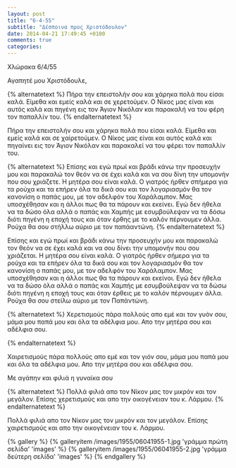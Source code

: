 ```yaml
---
layout: post
title: "6-4-55"
subtitle: "Δέσποινα προς Χριστόδουλον"
date: 2014-04-21 17:49:45 +0100
comments: true
categories:
---
```

Χλώρακα 6/4/55

Αγαπητέ μου Χριστόδουλε,

{% alternatetext %}
Πήρα την επειστολήν σου και χάρηκα πολά που είσαι καλά. Είμεθα και εμείς καλά και σε χερετούμεν. Ο Νίκος μας είναι και αυτός καλά και πηγένη εις τον Άγιον Νικόλαν και παρακαλή να του φέρη τον παπαλλίν του.
{% endalternatetext %}

Πήρα την επειστολήν σου και χάρηκα πολά που είσαι καλά. Είμεθα και εμείς καλά και σε χαiρετούμεν. Ο Νίκος μας είναι και αυτός καλά και πηγαίνει εις τον Άγιον Νικόλαν και παρακαλεί να του φέρει τον παπαλλίν του.

{% alternatetext %}
Επίσης και εγώ πρωί και βράδι κάνω την προσευχήν μου και παρακαλώ τον θεόν να σε έχει καλά και να σου δίνη την υπομονήν που σου χριάζετε. Η μητέρα σου είναι καλά. Ο γιατρός ήρθεν σπήμερα για τα ρούχα και τα επήρεν όλα τα δικά σου και τον λογαριασμόν θα τον κανονίση ο παπάς μου, με τον αδελφόν του Χαράλαμπον. Μας υποσχέθησαν και η άλλοι πως θα τα πάρουν και εκείνει. Εγώ δεν ήθελα να τα δώσο όλα αλλά ο παπάς και Χαμπής με εσυμβούλεψαν να τα δόσω διότι πηγένη η εποχή τους και όταν έρθης με το καλόν πέρνουμεν άλλα. Ρούχα θα σου στήλλω αύριο με τον παπάαντώνη.
{% endalternatetext %}

Επίσης και εγώ πρωί και βράδι κάνω την προσευχήν μου και παρακαλώ τον θεόν να σε έχει καλά και να σου δίνει την υπομονήν που σου χριάζεται. Η μητέρα σου είναι καλά. Ο γιατρός ήρθεν σήμερα για τα ρούχα και τα επήρεν όλα τα δικά σου και τον λογαριασμόν θα τον κανονίση ο παπάς μου, με τον αδελφόν του Χαράλαμπον. Μας υποσχέθησαν και η άλλοι πως θα τα πάρουν και εκείνοι. Εγώ δεν ήθελα να τα δώσο όλα αλλά ο παπάς και Χαμπής με εσυμβούλεψαν να τα δώσω διότι πηγένη η εποχή τους και όταν έρθεις με το καλόν πέρνουμεν άλλα. Ρούχα θα σου στείλω αύριο με τον Παπάντώνη.

{% alternatetext %}
Χερετισμούς πάρα πολλούς απο εμέ και τον γυόν σου, μάμα μου παπά μου και όλα τα αδέλφια μου. Απο την μητέρα σου και αδέλφια σου.

{% endalternatetext %}

Χαιρετισμούς πάρα πολλούς απο εμέ και τον γιόν σου, μάμα μου παπά μου και όλα τα αδέλφια μου. Απο την μητέρα σου και αδέλφια σου.

Με αγάπην και φιλιά η γυναίκα σου


{% alternatetext %}
  Πολλά φιλιά απο τον Νίκον μας τον μικρόν και τον μεγάλον. Επίσης χερετισμούς και απο την οικογένειαν του κ. Λάρμου.
{% endalternatetext %}

Πολλά φιλιά απο τον Νίκον μας τον μικρόν και τον μεγάλον. Επίσης χαιρετισμούς και απο την οικογένειαν του κ. Λάρμου.


{% gallery %}
 {% galleryitem /images/1955/06041955-1.jpg 'γράμμα πρώτη σελίδα' 'images' %}
 {% galleryitem /images/1955/06041955-2.jpg 'γράμμα δεύτερη σελίδα' 'images' %}
{% endgallery %}
